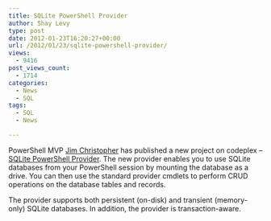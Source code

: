 ```yaml
---
title: SQLite PowerShell Provider
author: Shay Levy
type: post
date: 2012-01-23T16:20:27+00:00
url: /2012/01/23/sqlite-powershell-provider/
views:
  - 9416
post_views_count:
  - 1714
categories:
  - News
  - SQL
tags:
  - SQL
  - News

---
```

PowerShell MVP [Jim Christopher][1] has published a new project on codeplex &#8211; [SQLite PowerShell Provider][2]. The new provider enables you to use SQLite databases from your PowerShell session by mounting the database as a drive. You can then use the standard provider cmdlets to perform CRUD operations on the database tables and records.

The provider supports both persistent (on-disk) and transient (memory-only) SQLite databases. In addition, the provider is transaction-aware.

[1]: https://twitter.com/#!/beefarino/
[2]: http://psqlite.codeplex.com/
